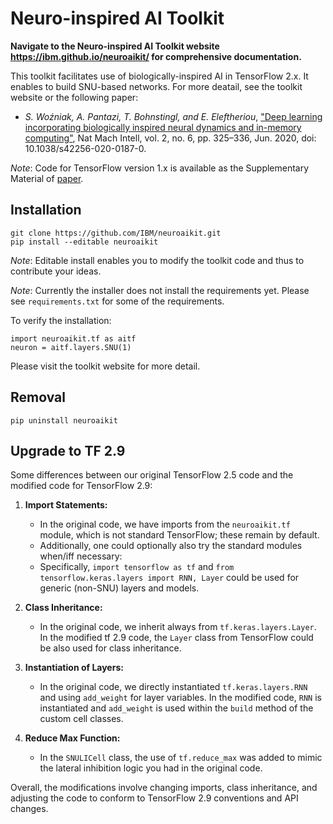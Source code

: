 # Neuro-inspired AI Toolkit

**Navigate to the Neuro-inspired AI Toolkit website https://ibm.github.io/neuroaikit/ for comprehensive documentation.**

This toolkit facilitates use of biologically-inspired AI in TensorFlow 2.x.
It enables to build SNU-based networks. For more deatail, 
see the toolkit website or the following paper:
* _S. Woźniak, A. Pantazi, T. Bohnstingl, and E. Eleftheriou_, ["Deep learning incorporating biologically inspired neural dynamics and in-memory computing"](http://www.nature.com/articles/s42256-020-0187-0), Nat Mach Intell, vol. 2, no. 6, pp. 325–336, Jun. 2020, doi: 10.1038/s42256-020-0187-0.

*Note*: Code for TensorFlow version 1.x is available as the Supplementary Material of [paper](http://www.nature.com/articles/s42256-020-0187-0).

## Installation
```
git clone https://github.com/IBM/neuroaikit.git
pip install --editable neuroaikit
```
*Note*: Editable install enables you to modify the toolkit code and thus to contribute your ideas. 

*Note*: Currently the installer does not install the requirements yet. Please see `requirements.txt` for some of the requirements.

To verify the installation:
```
import neuroaikit.tf as aitf
neuron = aitf.layers.SNU(1)
```
Please visit the toolkit website for more detail.

## Removal
```
pip uninstall neuroaikit
```

## Upgrade to TF 2.9

Some differences between our original TensorFlow 2.5 code and the modified code for TensorFlow 2.9:

1. **Import Statements:**
   - In the original code, we have imports from the `neuroaikit.tf` module, which is not standard TensorFlow; these remain by default.
   - Additionally, one could optionally also try the standard modules when/iff necessary:
   - Specifically, `import tensorflow as tf` and `from tensorflow.keras.layers import RNN, Layer` could be used for generic (non-SNU) layers and models.

2. **Class Inheritance:**
   - In the original code, we inherit always from `tf.keras.layers.Layer`. In the modified tf 2.9 code, the `Layer` class from TensorFlow could be also used for class inheritance.

3. **Instantiation of Layers:**
   - In the original code,  we directly instantiated `tf.keras.layers.RNN` and using `add_weight` for layer variables. In the modified code, `RNN` is instantiated and `add_weight` is used within the `build` method of the custom cell classes.

4. **Reduce Max Function:**
   - In the `SNULICell` class, the use of `tf.reduce_max` was added to mimic the lateral inhibition logic you had in the original code.

Overall, the modifications involve changing imports, class inheritance, and adjusting the code to conform to TensorFlow 2.9 conventions and API changes.



